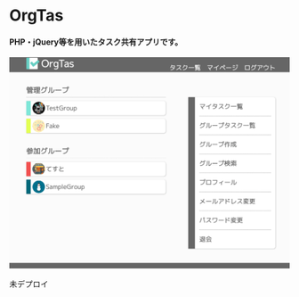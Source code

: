 # OrgTas
#### PHP・jQuery等を用いたタスク共有アプリです。
![orgtas](https://github.com/HiroKb/orgtas/blob/images/orgtas.png)

未デプロイ

